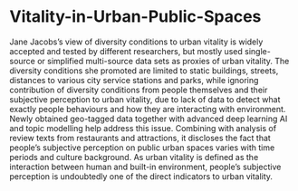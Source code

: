 # Vitality-in-Urban-Public-Spaces
Jane Jacobs’s view of diversity conditions to urban vitality is widely accepted and tested by different researchers, but mostly used single-source or simplified multi-source data sets as proxies of urban vitality. The diversity conditions she promoted are limited to static buildings, streets, distances to various city service stations and parks, while ignoring contribution of diversity conditions from people themselves and their subjective perception to urban vitality, due to lack of data to detect what exactly people behaviours and how they are interacting with environment. Newly obtained geo-tagged data together with advanced deep learning AI and topic modelling help address this issue. Combining with analysis of review texts from restaurants and attractions, it discloses the fact that people’s subjective perception on public urban spaces varies with time periods and culture background. As urban vitality is defined as the interaction between human and built-in environment, people’s subjective perception is undoubtedly one of the direct indicators to urban vitality.
